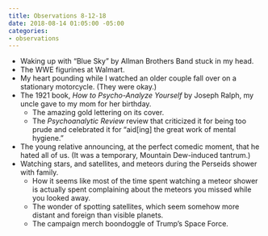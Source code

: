 ```yaml
---
title: Observations 8-12-18
date: 2018-08-14 01:05:00 -05:00
categories:
- observations
---
```


- Waking up with “Blue Sky” by Allman Brothers Band stuck in my head.
- The WWE figurines at Walmart.
- My heart pounding while I watched an older couple fall over on a stationary motorcycle. (They were okay.)
- The 1921 book, *How to Psycho-Analyze Yourself* by Joseph Ralph, my uncle gave to my mom for her birthday.
	- The amazing gold lettering on its cover.
	- The *Psychoanalytic Review* review that criticized it for being too prude and celebrated it for “aid[ing] the great work of mental hygiene.”
- The young relative announcing, at the perfect comedic moment, that he hated all of us. (It was a temporary, Mountain Dew-induced tantrum.)
- Watching stars, and satellites, and meteors during the Perseids shower with family.
	- How it seems like most of the time spent watching a meteor shower is actually spent complaining about the meteors you missed while you looked away.
	- The wonder of spotting satellites, which seem somehow more distant and foreign than visible planets.
	- The campaign merch boondoggle of Trump’s Space Force.